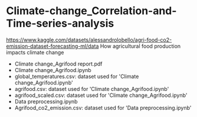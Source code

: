 # Climate-change_Correlation-and-Time-series-analysis

https://www.kaggle.com/datasets/alessandrolobello/agri-food-co2-emission-dataset-forecasting-ml/data
How agricultural food production impacts climate change

- Climate change_Agrifood report.pdf
- Climate change_Agrifood.ipynb
- global_temperatures.csv: dataset used for 'Climate change_Agrifood.ipynb'
- agrifood.csv: dataset used for 'Climate change_Agrifood.ipynb'
- agrifood_scaled.csv: dataset used for 'Climate change_Agrifood.ipynb'
- Data preprocessing.ipynb
- Agrifood_co2_emission.csv: dataset used for 'Data preprocessing.ipynb'
